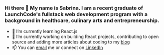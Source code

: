 ### Hi there 👋 My name is Sabrina. I am a recent graduate of LaunchCode's fullstack web development program with a background in healthcare, culinary arts and entrepreneurship.
- 🌱 I’m currently learning React.js
- 🔭 I’m currently working on building React projects, contributing to open source and adding more articles about coding to my [blog](https://medium.com/@sabrina.s.keeler)
- 📫 You can [email](sabrina.s.keeler@gmail.com) me or connect on [LinkedIn](https://www.linkedin.com/in/sabrina-keeler/)


<!--
**skeeler79/skeeler79** is a ✨ _special_ ✨ repository because its `README.md` (this file) appears on your GitHub profile.

Here are some ideas to get you started:

- 🔭 I’m currently working on ...

- 👯 I’m looking to collaborate on ...
- 🤔 I’m looking for help with ...
- 💬 Ask me about ...

- 😄 Pronouns: ...
- ⚡ Fun fact: ...
-->
